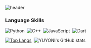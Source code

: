 ![header](https://capsule-render.vercel.app/api?type=waving&color=0:B2BED9,90:B7D4CD&height=200&&section=footer&text=Welcome%20to%20My%20Code%20Space!&fontSize=55&fontColor=FFFFFF&borderRadius=30&animation=twinkling&fontAlignY=65)
  
### Language Skills
  
![Python](https://img.shields.io/badge/python-3670A0?style=for-the-badge&logo=python&logoColor=ffdd54) &nbsp;![C++](https://img.shields.io/badge/C%2B%2B-00599C?style=for-the-badge&logo=c%2B%2B&logoColor=white) &nbsp;![JavaScript](https://img.shields.io/badge/JavaScript-323330?style=for-the-badge&logo=javascript&logoColor=F7DF1E) &nbsp;![Dart](https://img.shields.io/badge/Dart-0175C2?style=for-the-badge&logo=dart&logoColor=white)
  
  

[![Top Langs](https://github-readme-stats.vercel.app/api/top-langs/?username=yuyoni&layout=donut&langs_count=8&theme=discord_old_blurple)](https://github.com/anuraghazra/github-readme-stats)&nbsp; ![YUYONI's GitHub stats](https://github-readme-stats.vercel.app/api?username=yuyoni&show_icons=true&theme=discord_old_blurple&rank_icon=github)



